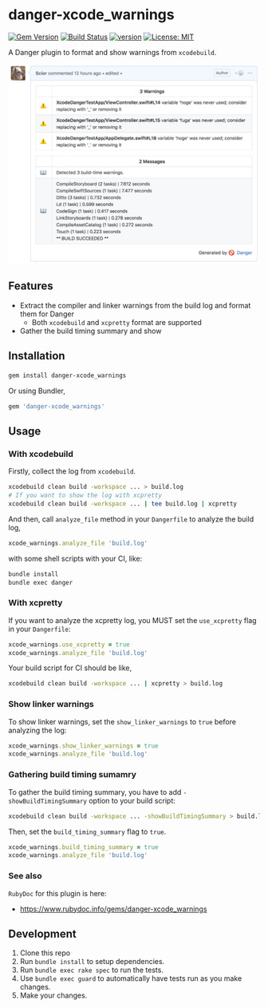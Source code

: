 # danger-xcode_warnings

[![Gem Version](https://badge.fury.io/rb/danger-xcode_warnings.svg)](https://badge.fury.io/rb/danger-xcode_warnings)
[![Build Status](https://travis-ci.org/Scior/danger-xcode_warnings.svg?branch=master)](https://travis-ci.org/Scior/danger-xcode_warnings)
[![version](https://img.shields.io/badge/Xcode-11-blue.svg)](https://developer.apple.com/xcode/)
[![License: MIT](https://img.shields.io/badge/License-MIT-yellow.svg)](https://opensource.org/licenses/MIT)

A Danger plugin to format and show warnings from `xcodebuild`.

![Sample](doc/sample.png)

## Features

- Extract the compiler and linker warnings from the build log and format them for Danger
  - Both `xcodebuild` and `xcpretty` format are supported
- Gather the build timing summary and show

## Installation

```sh
gem install danger-xcode_warnings
```

Or using Bundler,

```ruby
gem 'danger-xcode_warnings'
```

## Usage

### With xcodebuild

Firstly, collect the log from `xcodebuild`.

```sh
xcodebuild clean build -workspace ... > build.log
# If you want to show the log with xcpretty
xcodebuild clean build -workspace ... | tee build.log | xcpretty
```

And then, call `analyze_file` method in your `Dangerfile` to analyze the build log,

```ruby
xcode_warnings.analyze_file 'build.log'
```

with some shell scripts with your CI, like:

```sh
bundle install
bundle exec danger
```

### With xcpretty

If you want to analyze the xcpretty log, you MUST set the `use_xcpretty` flag in your `Dangerfile`:

```ruby
xcode_warnings.use_xcpretty = true
xcode_warnings.analyze_file 'build.log'
```

Your build script for CI should be like,

```sh
xcodebuild clean build -workspace ... | xcpretty > build.log
```

### Show linker warnings

To show linker warnings, set the `show_linker_warnings` to `true` before analyzing the log:

```ruby
xcode_warnings.show_linker_warnings = true
xcode_warnings.analyze_file 'build.log'
```

### Gathering build timing sumamry

To gather the build timing summary, you have to add `-showBuildTimingSummary` option to your build script:

```sh
xcodebuild clean build -workspace ... -showBuildTimingSummary > build.log
```

Then, set the `build_timing_summary` flag to `true`.

```ruby
xcode_warnings.build_timing_summary = true
xcode_warnings.analyze_file 'build.log'
```

### See also

`RubyDoc` for this plugin is here:

- <https://www.rubydoc.info/gems/danger-xcode_warnings>

## Development

1. Clone this repo
2. Run `bundle install` to setup dependencies.
3. Run `bundle exec rake spec` to run the tests.
4. Use `bundle exec guard` to automatically have tests run as you make changes.
5. Make your changes.
